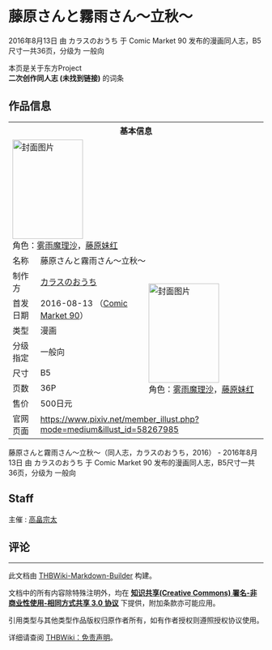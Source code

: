 # 藤原さんと霧雨さん～立秋～

<!-- source html: G:\repos\THBWiki-Markdown-Builder\THBWikiMarkdown\Temp\main\5\51\ns0%3A%E8%97%A4%E5%8E%9F%E3%81%95%E3%82%93%E3%81%A8%E9%9C%A7%E9%9B%A8%E3%81%95%E3%82%93%EF%BD%9E%E7%AB%8B%E7%A7%8B%EF%BD%9E.html -->

2016年8月13日 由 カラスのおうち 于 Comic Market 90 发布的漫画同人志，B5尺寸一共36页，分级为 一般向

本页是关于东方Project  
 **二次创作同人志 (未找到链接)** 的词条
## 作品信息

<table><tbody><tr><th colspan="3">基本信息</th></tr><tr><td class="cover-artwork-mobile" colspan="2"><a href="./文件-藤原さんと霧雨さん～立秋～封面.png.md" class="image" title="封面图片"><img alt="封面图片" src="https://upload.thwiki.cc/thumb/3/3a/%E8%97%A4%E5%8E%9F%E3%81%95%E3%82%93%E3%81%A8%E9%9C%A7%E9%9B%A8%E3%81%95%E3%82%93%EF%BD%9E%E7%AB%8B%E7%A7%8B%EF%BD%9E%E5%B0%81%E9%9D%A2.png/139px-%E8%97%A4%E5%8E%9F%E3%81%95%E3%82%93%E3%81%A8%E9%9C%A7%E9%9B%A8%E3%81%95%E3%82%93%EF%BD%9E%E7%AB%8B%E7%A7%8B%EF%BD%9E%E5%B0%81%E9%9D%A2.png" decoding="async" loading="lazy" width="139" height="196" srcset="https://upload.thwiki.cc/thumb/3/3a/%E8%97%A4%E5%8E%9F%E3%81%95%E3%82%93%E3%81%A8%E9%9C%A7%E9%9B%A8%E3%81%95%E3%82%93%EF%BD%9E%E7%AB%8B%E7%A7%8B%EF%BD%9E%E5%B0%81%E9%9D%A2.png/208px-%E8%97%A4%E5%8E%9F%E3%81%95%E3%82%93%E3%81%A8%E9%9C%A7%E9%9B%A8%E3%81%95%E3%82%93%EF%BD%9E%E7%AB%8B%E7%A7%8B%EF%BD%9E%E5%B0%81%E9%9D%A2.png 1.5x, https://upload.thwiki.cc/thumb/3/3a/%E8%97%A4%E5%8E%9F%E3%81%95%E3%82%93%E3%81%A8%E9%9C%A7%E9%9B%A8%E3%81%95%E3%82%93%EF%BD%9E%E7%AB%8B%E7%A7%8B%EF%BD%9E%E5%B0%81%E9%9D%A2.png/277px-%E8%97%A4%E5%8E%9F%E3%81%95%E3%82%93%E3%81%A8%E9%9C%A7%E9%9B%A8%E3%81%95%E3%82%93%EF%BD%9E%E7%AB%8B%E7%A7%8B%EF%BD%9E%E5%B0%81%E9%9D%A2.png 2x" data-file-width="1254" data-file-height="1772"></a><div class="cover-char">角色：<a href="./雾雨魔理沙.md" title="雾雨魔理沙">雾雨魔理沙</a>，<a href="./藤原妹红.md" title="藤原妹红">藤原妹红</a></div></td>
</tr><tr><td class="label">名称</td><td colspan="2"> 藤原さんと霧雨さん～立秋～ </td></tr><tr><td class="label">制作方</td><td><a href="./カラスのおうち.md" title="カラスのおうち">カラスのおうち</a></td><td class="cover-artwork" rowspan="7" style="min-width:196px;"><a href="./文件-藤原さんと霧雨さん～立秋～封面.png.md" class="image" title="封面图片"><img alt="封面图片" src="https://upload.thwiki.cc/thumb/3/3a/%E8%97%A4%E5%8E%9F%E3%81%95%E3%82%93%E3%81%A8%E9%9C%A7%E9%9B%A8%E3%81%95%E3%82%93%EF%BD%9E%E7%AB%8B%E7%A7%8B%EF%BD%9E%E5%B0%81%E9%9D%A2.png/139px-%E8%97%A4%E5%8E%9F%E3%81%95%E3%82%93%E3%81%A8%E9%9C%A7%E9%9B%A8%E3%81%95%E3%82%93%EF%BD%9E%E7%AB%8B%E7%A7%8B%EF%BD%9E%E5%B0%81%E9%9D%A2.png" decoding="async" loading="lazy" width="139" height="196" srcset="https://upload.thwiki.cc/thumb/3/3a/%E8%97%A4%E5%8E%9F%E3%81%95%E3%82%93%E3%81%A8%E9%9C%A7%E9%9B%A8%E3%81%95%E3%82%93%EF%BD%9E%E7%AB%8B%E7%A7%8B%EF%BD%9E%E5%B0%81%E9%9D%A2.png/208px-%E8%97%A4%E5%8E%9F%E3%81%95%E3%82%93%E3%81%A8%E9%9C%A7%E9%9B%A8%E3%81%95%E3%82%93%EF%BD%9E%E7%AB%8B%E7%A7%8B%EF%BD%9E%E5%B0%81%E9%9D%A2.png 1.5x, https://upload.thwiki.cc/thumb/3/3a/%E8%97%A4%E5%8E%9F%E3%81%95%E3%82%93%E3%81%A8%E9%9C%A7%E9%9B%A8%E3%81%95%E3%82%93%EF%BD%9E%E7%AB%8B%E7%A7%8B%EF%BD%9E%E5%B0%81%E9%9D%A2.png/277px-%E8%97%A4%E5%8E%9F%E3%81%95%E3%82%93%E3%81%A8%E9%9C%A7%E9%9B%A8%E3%81%95%E3%82%93%EF%BD%9E%E7%AB%8B%E7%A7%8B%EF%BD%9E%E5%B0%81%E9%9D%A2.png 2x" data-file-width="1254" data-file-height="1772"></a><div class="cover-char">角色：<a href="./雾雨魔理沙.md" title="雾雨魔理沙">雾雨魔理沙</a>，<a href="./藤原妹红.md" title="藤原妹红">藤原妹红</a></div></td>
</tr><tr><td class="label">首发日期</td><td>2016-08-13&#160;（<a href="/展会作品列表?e=Comic+Market%2390">Comic Market 90</a>）</td></tr><tr><td class="label">类型</td><td>漫画</td></tr><tr><td class="label">分级指定</td><td>一般向</td></tr><tr><td class="label">尺寸</td><td>B5</td></tr><tr><td class="label">页数</td><td>36P</td></tr><tr><td class="label">售价</td><td>500日元</td></tr>
<tr><td class="label">官网页面</td><td colspan="2"><a rel="nofollow" class="external free" href="https://www.pixiv.net/member_illust.php?mode=medium&amp;illust_id=58267985">https://www.pixiv.net/member_illust.php?mode=medium&amp;illust_id=58267985</a></td></tr></tbody></table>

藤原さんと霧雨さん～立秋～（同人志，カラスのおうち，2016） - 2016年8月13日 由 カラスのおうち 于 Comic Market 90 发布的漫画同人志，B5尺寸一共36页，分级为 一般向
## Staff
主催
: [高畠宗太](./高畠宗太.md)

## 评论




---

此文档由 [THBWiki-Markdown-Builder](https://github.com/Delsin-Yu/THBWiki-Markdown-Builder) 构建。

文档中的所有内容除特殊注明外，均在 [**知识共享(Creative Commons) 署名-非商业性使用-相同方式共享 3.0 协议**](https://creativecommons.org/licenses/by-sa/3.0/deed.zh-hans) 下提供，附加条款亦可能应用。

引用类型与其他类型作品版权归原作者所有，如有作者授权则遵照授权协议使用。

详细请查阅 [THBWiki：免责声明](https://thbwiki.cc/THBWiki:%E5%85%8D%E8%B4%A3%E5%A3%B0%E6%98%8E)。

